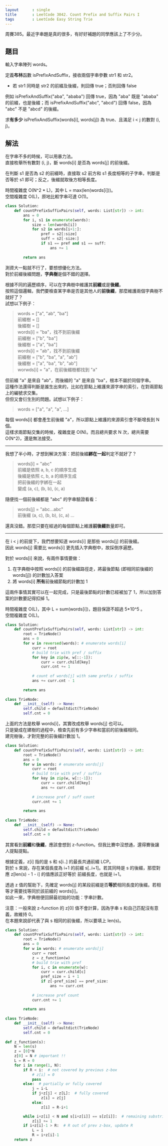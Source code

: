 ```yaml
---
layout      : single
title       : LeetCode 3042. Count Prefix and Suffix Pairs I
tags        : LeetCode Easy String Trie
---
```

周賽385。最近字串題是真的很多，有好好補題的同學應該上了不少分。  

## 題目

輸入字串陣列 words。  

定義**布林**函數 isPrefixAndSuffix，接收兩個字串參數 str1 和 str2。  

- 若 str1 同時是 str2 的前綴及後綴，則回傳 true；否則回傳 false  

例如 isPrefixAndSuffix("aba", "ababa") 回傳 true，因為 "aba" 既是 "ababa" 的前綴，也是後綴；而 isPrefixAndSuffix("abc", "abcd") 回傳 false，因為 "abc" 不是 "abcd" 的後綴。  

求**有多少** isPrefixAndSuffix(words[i], words[j]) 為 true、且滿足 i < j 的數對 (i, j)。  

## 解法

在字串不多的時候，可以用暴力法。  
直接枚舉所有數對 (i, j)，斷 words[i] 是否為 words[j] 的前後綴。  

在判斷 s1 是否為 s2 的前綴時，直接取 s2 前方和 s1 長度相等的子字串，判斷是否等於 s1 即可；反之，後綴就取後方相等長度。  

時間複雜度 O(N^2 \* L)，其中 L = max(len(words[i]))。  
空間複雜度 O(L)，原地比較字串可達 O(1)。  

```python
class Solution:
    def countPrefixSuffixPairs(self, words: List[str]) -> int:
        ans = 0
        for i, s1 in enumerate(words):
            size = len(words[i])
            for s2 in words[i+1:]:
                pref = s2[:size]
                suff = s2[-size:]
                if s1 == pref and s1 == suff:
                    ans += 1
                    
        return ans
```

測資大一點就不行了，要想想優化方法。  
對於前綴後綴問題，**字典樹**是個不錯的選擇。  

根據不同的遍歷順序，可以在字典樹中維護其**前綴**或是**後綴**。  
按照這個邏輯，我們要檢查某字串是否是其他人的**前後綴**，那麼維護兩個字典樹不就好了？  
試想以下例子：  
> words = ["a", "ab", "ba"]  
> 前綴樹 = []  
> 後綴樹 = []  
> words[i] = "ba"，找不到前後綴  
> 前綴樹 = ["b", "ba"]  
> 後綴樹 = ["a", "ba"]  
> words[i] = "ab"，找不到前後綴  
> 前綴樹 = ["b", "ba", "a", "ab"]  
> 後綴樹 = ["a", "ba", "b", "ab"]  
> worwds[i] = "a"，在前後綴樹都找到 "a"  

但前綴 "a" 是來自 "ab"，而後綴的 "a" 是來自 "ba"，根本不屬於同個字串。  
這種作法還得判斷是誰生出來的，比如在節點上維護來源字串的索引，在對兩節點上的編號求交集。  
但但又會衍生別的問題。試想以下例子：  
> words = ["a", "a", "a", ...]  

每個 words[i] 都會產生前後綴 "a"，所以節點上維護的來源索引會不斷增長到 N 個。  
這樣求兩節點交集的時候，複雜度是 O(N)。而且總共要求 N 次，總共需要 O(N^2)，還是無法接受。  

---

我想了半小時，才想到解決方案：把前後綴**綁在一起**判定不就好了？  
> words[i] = "abc"  
> 前綴是依照 a, b, c 的順序生成  
> 後綴是依照 c, b, a 的順序生成  
> 把前後綴的字綁在一起  
> 變成 (a, c), (b, b), (c, a)  

隨便找一個前後綴都是 "abc" 的字串驗證看看：  
> words[j] = "abc...abc"  
> 前後綴 (a, c), (b, b), (c, a) ...

還真沒錯。那麼只要在經過的每個節點上維護**前後綴**數量即可。  

---

在 i < j 的前提下，我們想要知道 words[i] 是那些 words[j] 的前後綴。  
因此 words[j] 需要比 words[i] 更先插入字典樹中，故採倒序遍歷。  

對於 words[i] 來說，有兩件事情要做：  

1. 在字典樹中按照 words[i] 的前後綴路徑走，將最後節點 (即相同前後綴的 words[j]) 的計數加入答案  
2. 將 words[i] **所有**前後綴節點的計數加 1  

這兩件事情其實可以在一起完成，只是最後節點的計數已經被加了 1，所以加到答案的計數要記得扣掉 1。  

時間複雜度 O(L)，其中 L = sum(words[i])，題目保證不超過 5\*10^5 。  
空間複雜度 O(L)。  

```python
class Solution:
    def countPrefixSuffixPairs(self, words: List[str]) -> int:
        root = TrieNode()
        ans = 0
        for w in reversed(words): # enumerate words[i]
            curr = root
            # build trie with pref / suffix
            for key in zip(w, w[::-1]):
                curr = curr.child[key]
                curr.cnt += 1
                
            # count of words[j] with same prefix / suffix
            ans += curr.cnt - 1
            
        return ans
        
class TrieNode:
    def __init__(self) -> None:
        self.child = defaultdict(TrieNode)
        self.cnt = 0

```

上面的方法是枚舉 words[i]，其實改成枚舉 words[j] 也可以。  
只是變成在建樹的過程中，檢查先前有多少字串和當前的前後綴相同。  
建完樹後，才對完整的前後綴計數加 1。  

```python
class Solution:
    def countPrefixSuffixPairs(self, words: List[str]) -> int:
        root = TrieNode()
        ans = 0
        for w in words: # enumerate words[j]
            curr = root
            # build trie with pref / suffix
            for key in zip(w, w[::-1]):
                curr = curr.child[key]
                ans += curr.cnt
                
            # increase pref / suff count 
            curr.cnt += 1
            
        return ans
        
class TrieNode:
    def __init__(self) -> None:
        self.child = defaultdict(TrieNode)
        self.cnt = 0
```

其實看到**前綴**和**後綴**，應該會想到 z-function。但我比賽中沒想通，還得賽後讓人提點提點。  

根據定義，z[i] 指的是 s 和 s[i..] 的最長共通前綴 LCP。  
對於 s 來說，存在某個長度為 i+1 的前綴 s[..i+1]。若其同時是 s 的後綴，那麼對應 z[len(s) - 1 - i] 的值應該正好等於 前綴長度，也就是 i+1。  

透過 z 值的幫助下，先確定 words[j] 的某段前綴是否**等於**相同長度的後綴。若相等才需要找等同於該前綴的 words[i]。  
如此一來，字典樹便回歸最初始的功能：字串計數。  

注意：一般來說 z-function 的 z[0] 值不會計算，因為字串 s 和自己匹配沒有意義，故維持 0。  
在本題來說卻代表了與 s 相同的前後綴，所以要填上 len(s)。

```python
class Solution:
    def countPrefixSuffixPairs(self, words: List[str]) -> int:
        root = TrieNode()
        ans = 0
        for w in words: # enumerate words[j]
            curr = root
            z = z_function(w)
            # build trie with pref
            for i, c in enumerate(w):
                curr = curr.child[c]
                pref_size = i + 1
                if z[-pref_size] == pref_size:
                    ans += curr.cnt
                
            # increase pref count 
            curr.cnt += 1
            
        return ans
        
class TrieNode:
    def __init__(self) -> None:
        self.child = defaultdict(TrieNode)
        self.cnt = 0
        
def z_function(s):
    N = len(s)
    z = [0]*N
    z[0] = N # important !!
    L = R = 0
    for i in range(1, N):
        if R < i:  # not covered by previous z-box
            # z[i] = 0
            pass
        else:  # partially or fully covered
            j = i-L
            if j+z[j] < z[L]:  # fully covered
                z[i] = z[j]
            else:
                z[i] = R-i+1

        while i+z[i] < N and s[i+z[i]] == s[z[i]]:  # remaining substring
            z[i] += 1
        if i+z[i]-1 > R:  # R out of prev z-box, update R
            L = i
            R = i+z[i]-1
    return z
```

